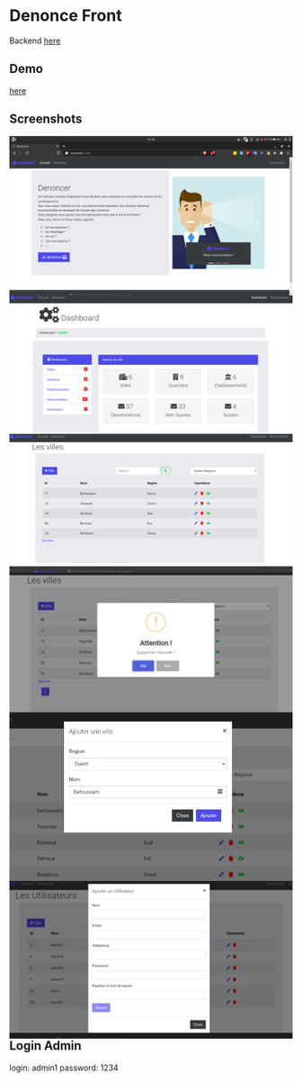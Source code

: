 # Denonce Front

Backend <a href="https://github.com/AIRALPHA/denonce-backend">here</a>

## Demo

<a href="https://github.com/AIRALPHA/denonce-frontend/blob/master/denonce.mp4?raw=true">here</a>

## Screenshots
<img src="https://github.com/AIRALPHA/denonce-frontend/blob/master/images/home.png?raw=true"
     alt=""
     style="float: left; margin-right: 10px;" />

<img src="https://github.com/AIRALPHA/denonce-frontend/blob/master/images/dash1.png?raw=true"
     alt=""
     style="float: left; margin-right: 10px;" />

<img src="https://github.com/AIRALPHA/denonce-frontend/blob/master/images/city.png?raw=true"
     alt=""
     style="float: left; margin-right: 10px;" />

<img src="https://github.com/AIRALPHA/denonce-frontend/blob/master/images/alert.png?raw=true"
     alt=""
     style="float: left; margin-right: 10px;" />

<img src="https://github.com/AIRALPHA/denonce-frontend/blob/master/images/addcity.png?raw=true"
     alt=""
     style="float: left; margin-right: 10px;" />
     
<img src="https://github.com/AIRALPHA/denonce-frontend/blob/master/images/adduser.png?raw=true"
     alt=""
     style="float: left; margin-right: 10px;" />
     

## Login Admin

login: admin1
password: 1234
     
     
